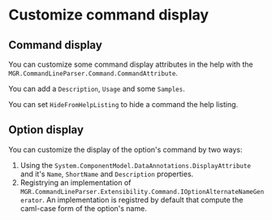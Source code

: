 # Customize command display
## Command display
You can customize some command display attributes in the help with the `MGR.CommandLineParser.Command.CommandAttribute`.

You can add a `Description`, `Usage` and some `Samples`.

You can set `HideFromHelpListing` to hide a command the help listing.

## Option display
You can customize the display of the option's command by two ways:
1. Using the `System.ComponentModel.DataAnnotations.DisplayAttribute`
 and it's `Name`, `ShortName` and `Description` properties.
2. Registrying an implementation of
 `MGR.CommandLineParser.Extensibility.Command.IOptionAlternateNameGenerator`.
 An implementation is registred by default that compute the caml-case form of the option's name.